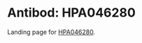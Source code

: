 # Antibod: HPA046280


    


Landing page for [HPA046280](http://www.proteinatlas.org/search/HPA046280).

